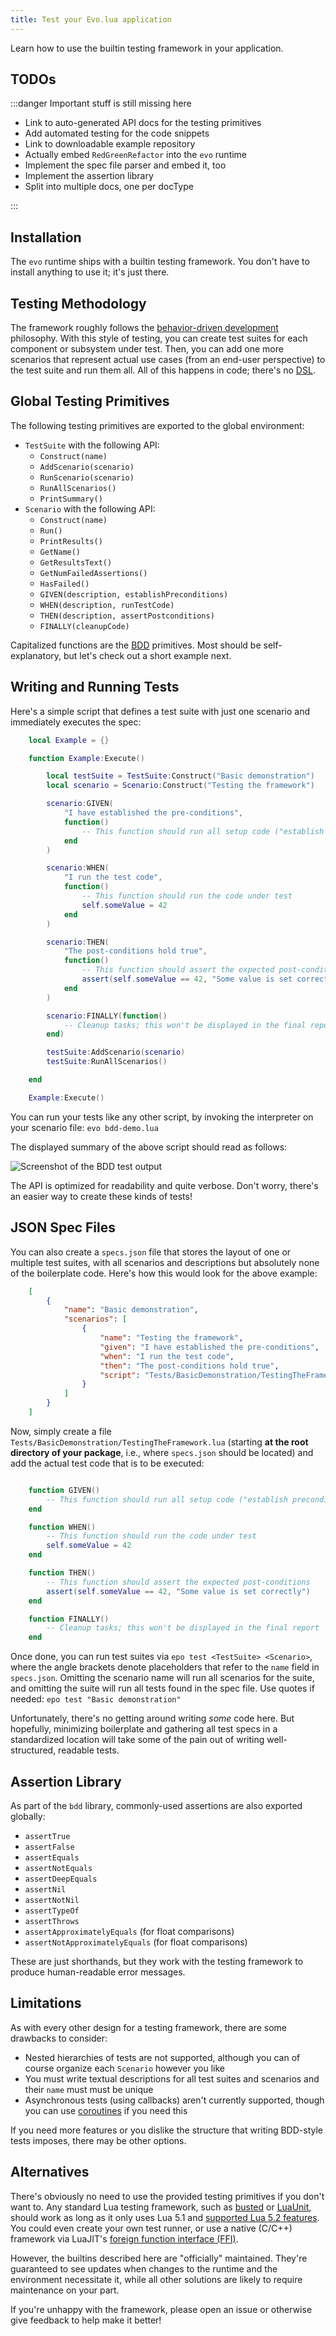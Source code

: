 ```yaml
---
title: Test your Evo.lua application
---
```


Learn how to use the builtin testing framework in your application.

## TODOs

:::danger Important stuff is still missing here

* Link to auto-generated API docs for the testing primitives
* Add automated testing for the code snippets
* Link to downloadable example repository
* Actually embed ``RedGreenRefactor`` into the ``evo`` runtime
* Implement the spec file parser and embed it, too
* Implement the assertion library
* Split into multiple docs, one per docType

:::

## Installation

The ``evo`` runtime ships with a builtin testing framework. You don't have to install anything to use it; it's just there.

## Testing Methodology

The framework roughly follows the [behavior-driven development](https://en.wikipedia.org/wiki/Behavior-driven_development) philosophy. With this style of testing, you can create test suites for each component or subsystem under test. Then, you can add one more scenarios that represent actual use cases (from an end-user perspective) to the test suite and run them all. All of this happens in code; there's no [DSL](https://en.wikipedia.org/wiki/Domain-specific_language).

## Global Testing Primitives

The following testing primitives are exported to the global environment:

* ``TestSuite`` with the following API:
  * ``Construct(name)``
  * ``AddScenario(scenario)``
  * ``RunScenario(scenario)``
  * ``RunAllScenarios()``
  * ``PrintSummary()``
* ``Scenario`` with the following API:
  * ``Construct(name)``
  * ``Run()``
  * ``PrintResults()``
  * ``GetName()``
  * ``GetResultsText()``
  * ``GetNumFailedAssertions()``
  * ``HasFailed()``
  * ``GIVEN(description, establishPreconditions)``
  * ``WHEN(description, runTestCode)``
  * ``THEN(description, assertPostconditions)``
  * ``FINALLY(cleanupCode)``

Capitalized functions are the [BDD](https://en.wikipedia.org/wiki/Behavior-driven_development) primitives. Most should be self-explanatory, but let's check out a short example next.

## Writing and Running Tests

Here's a simple script that defines a test suite with just one scenario and immediately executes the spec:

```lua title="bdd-demo.lua"
    local Example = {}

	function Example:Execute()

		local testSuite = TestSuite:Construct("Basic demonstration")
		local scenario = Scenario:Construct("Testing the framework")

		scenario:GIVEN(
			"I have established the pre-conditions",
			function()
				-- This function should run all setup code ("establish preconditions" for the test)
			end
		)

		scenario:WHEN(
			"I run the test code",
			function()
				-- This function should run the code under test
				self.someValue = 42
			end
		)

		scenario:THEN(
			"The post-conditions hold true",
			function()
				-- This function should assert the expected post-conditions
				assert(self.someValue == 42, "Some value is set correctly")
			end
		)

		scenario:FINALLY(function()
			-- Cleanup tasks; this won't be displayed in the final report
		end)

		testSuite:AddScenario(scenario)
		testSuite:RunAllScenarios()

	end

	Example:Execute()
```

You can run your tests like any other script, by invoking the interpreter on your scenario file: ``evo bdd-demo.lua``

The displayed summary of the above script should read as follows:

![Screenshot of the BDD test output](bdd-test-output-example.png)

The API is optimized for readability and quite verbose. Don't worry, there's an easier way to create these kinds of tests!

## JSON Spec Files

You can also create a ``specs.json`` file that stores the layout of one or multiple test suites, with all scenarios and descriptions but absolutely none of the boilerplate code. Here's how this would look for the above example:

```json title="specs.json"
	[
		{
			"name": "Basic demonstration",
			"scenarios": [
				{
					"name": "Testing the framework",
					"given": "I have established the pre-conditions",
					"when": "I run the test code",
					"then": "The post-conditions hold true",
					"script": "Tests/BasicDemonstration/TestingTheFramework.lua"
				}
			]
		}
	]
```

Now, simply create a file ``Tests/BasicDemonstration/TestingTheFramework.lua`` (starting **at the root directory of your package**, i.e., where ``specs.json`` should be located) and add the actual test code that is to be executed:

```lua title="Tests/BasicDemonstration/TestingTheFramework.lua"

	function GIVEN()
		-- This function should run all setup code ("establish preconditions" for the test)
	end

	function WHEN()
		-- This function should run the code under test
		self.someValue = 42
	end

	function THEN()
		-- This function should assert the expected post-conditions
		assert(self.someValue == 42, "Some value is set correctly")
	end

	function FINALLY()
		-- Cleanup tasks; this won't be displayed in the final report
	end

```

Once done, you can run test suites via ``epo test <TestSuite> <Scenario>``, where the angle brackets denote placeholders that refer to the ``name`` field in ``specs.json``. Omitting the scenario name will run all scenarios for the suite, and omitting the suite will run all tests found in the spec file. Use quotes if needed: ``epo test "Basic demonstration"``

Unfortunately, there's no getting around writing *some* code here. But hopefully, minimizing boilerplate and gathering all test specs in a standardized location will take some of the pain out of writing well-structured, readable tests.


## Assertion Library

As part of the ``bdd`` library, commonly-used assertions are also exported globally:

* ``assertTrue``
* ``assertFalse``
* ``assertEquals``
* ``assertNotEquals``
* ``assertDeepEquals``
* ``assertNil``
* ``assertNotNil``
* ``assertTypeOf``
* ``assertThrows``
* ``assertApproximatelyEquals`` (for float comparisons)
* ``assertNotApproximatelyEquals`` (for float comparisons)

These are just shorthands, but they work with the testing framework to produce human-readable error messages.

## Limitations

As with every other design for a testing framework, there are some drawbacks to consider:

* Nested hierarchies of tests are not supported, although you can of course organize each ``Scenario`` however you like
* You must write textual descriptions for all test suites and scenarios and their ``name`` must must be unique
* Asynchronous tests (using callbacks) aren't currently supported, though you can use [coroutines](https://www.lua.org/pil/9.1.html) if you need this

If you need more features or you dislike the structure that writing BDD-style tests imposes, there may be other options.

## Alternatives

There's obviously no need to use the provided testing primitives if you don't want to. Any standard Lua testing framework, such as [busted](https://github.com/Olivine-Labs/busted) or [LuaUnit](https://luarocks.org/modules/bluebird75/luaunit), should work as long as it only uses Lua 5.1 and [supported Lua 5.2 features](https://luajit.org/extensions.html). You could even create your own test runner, or use a native (C/C++) framework via LuaJIT's [foreign function interface (FFI)](https://luajit.org/ext_ffi.html).

However, the builtins described here are "officially" maintained. They're guaranteed to see updates when changes to the runtime and the environment necessitate it, while all other solutions are likely to require maintenance on your part.

If you're unhappy with the framework, please open an issue or otherwise give feedback to help make it better!
